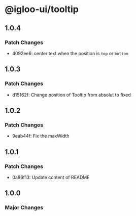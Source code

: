 # @igloo-ui/tooltip

## 1.0.4

### Patch Changes

- 4092ee6: center text when the position is `top` or `bottom`

## 1.0.3

### Patch Changes

- d15162f: Change position of Tooltip from absolut to fixed

## 1.0.2

### Patch Changes

- 9eab44f: Fix the maxWidth

## 1.0.1

### Patch Changes

- 0a86f13: Update content of README

## 1.0.0

### Major Changes

- 9fc50a4: Use popper for the postion of the tooltip

  ## BREAKING CHANGE

  removing the `forwardref`

## 0.0.9

### Patch Changes

- 01fbda0: add posibility to forward a `ref`

## 0.0.8

### Patch Changes

- 8ceb764: fix error with calc() on the transition of arrow

## 0.0.7

### Patch Changes

- 8c8686e: Change @import of font.css file for a @use in SASS files

## 0.0.6

### Patch Changes

- 81f7d46: show tooltip on overflow content

## 0.0.5

### Patch Changes

- 4a256e3: IE11 compatibility

## 0.0.4

### Patch Changes

- 56816b9: Replace the background color by `--electric-blue-900`

## 0.0.3

### Patch Changes

- 67f63b7: Fix Tooltip position for children other then text

## 0.0.2

### Patch Changes

- 2da8010: Fix render of elements with the css var --grey-{...}
